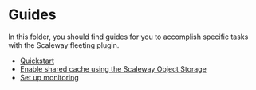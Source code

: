 # Guides

In this folder, you should find guides for you to accomplish specific tasks with the Scaleway fleeting plugin.

- [Quickstart](quickstart.md)
- [Enable shared cache using the Scaleway Object Storage](shared-cache.md)
- [Set up monitoring](monitoring.md)

